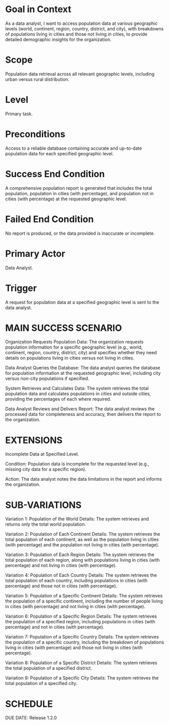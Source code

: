 # Goal in Context
As a data analyst, I want to access population data at various geographic levels (world, continent, region, country, district, and city), with breakdowns of populations living in cities and those not living in cities, to provide detailed demographic insights for the organization.

# Scope
Population data retrieval across all relevant geographic levels, including urban versus rural distribution.

# Level
Primary task.

# Preconditions
Access to a reliable database containing accurate and up-to-date population data for each specified geographic level.

# Success End Condition
A comprehensive population report is generated that includes the total population, population in cities (with percentage), and population not in cities (with percentage) at the requested geographic level.

# Failed End Condition
No report is produced, or the data provided is inaccurate or incomplete.

# Primary Actor
Data Analyst.

# Trigger
A request for population data at a specified geographic level is sent to the data analyst.

# MAIN SUCCESS SCENARIO
Organization Requests Population Data:
The organization requests population information for a specific geographic level (e.g., world, continent, region, country, district, city) and specifies whether they need details on populations living in cities versus not living in cities.

Data Analyst Queries the Database:
The data analyst queries the database for population information at the requested geographic level, including city versus non-city populations if specified.

System Retrieves and Calculates Data:
The system retrieves the total population data and calculates populations in cities and outside cities, providing the percentages of each where required.

Data Analyst Reviews and Delivers Report:
The data analyst reviews the processed data for completeness and accuracy, then delivers the report to the organization.

# EXTENSIONS
Incomplete Data at Specified Level.

Condition: Population data is incomplete for the requested level (e.g., missing city data for a specific region).

Action: The data analyst notes the data limitations in the report and informs the organization.

# SUB-VARIATIONS
Variation 1: Population of the World
Details: The system retrieves and returns only the total world population.

Variation 2: Population of Each Continent
Details: The system retrieves the total population of each continent, as well as the population living in cities (with percentage) and the population not living in cities (with percentage).

Variation 3: Population of Each Region
Details: The system retrieves the total population of each region, along with populations living in cities (with percentage) and not living in cities (with percentage).

Variation 4: Population of Each Country
Details: The system retrieves the total population of each country, including populations in cities (with percentage) and those not in cities (with percentage).

Variation 5: Population of a Specific Continent
Details: The system retrieves the population of a specific continent, including the number of people living in cities (with percentage) and not living in cities (with percentage).

Variation 6: Population of a Specific Region
Details: The system retrieves the population of a specified region, including populations in cities (with percentage) and not in cities (with percentage).

Variation 7: Population of a Specific Country
Details: The system retrieves the population of a specific country, including the breakdown of populations living in cities (with percentage) and those not living in cities (with percentage).

Variation 8: Population of a Specific District
Details: The system retrieves the total population of a specified district.

Variation 9: Population of a Specific City
Details: The system retrieves the total population of a specified city.

# SCHEDULE
DUE DATE: Release 1.2.0